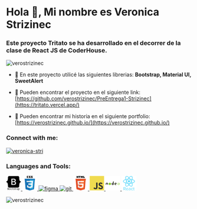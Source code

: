 <h1>Hola 👋, Mi nombre es Veronica Strizinec</h1>
<h3>Este proyecto Tritato se ha desarrollado en el decorrer de la clase de React JS de CoderHouse.</h3>

<p> <img src="https://komarev.com/ghpvc/?username=verostrizinec&label=Profile%20views&color=0e75b6&style=flat" alt="verostrizinec" /> </p>

- 🌱 En este proyecto utilicé las siguientes librerias: **Bootstrap, Material UI, SweetAlert**

- 🤝 Pueden encontrar el proyecto en el siguiente link: [https://github.com/verostrizinec/PreEntrega1-Strizinec](https://tritato.vercel.app/)

- 📝 Pueden encontrar mi historia en el siguiente portfolio: [https://verostrizinec.github.io/](https://verostrizinec.github.io/)

<h3>Connect with me:</h3>
<p>
<a href="https://linkedin.com/in/veronica-stri" target="blank"><img src="https://raw.githubusercontent.com/rahuldkjain/github-profile-readme-generator/master/src/images/icons/Social/linked-in-alt.svg" alt="veronica-stri" height="30" width="40" /></a>
</p>

<h3>Languages and Tools:</h3>
<p> <a href="https://getbootstrap.com" target="_blank" rel="noreferrer"> <img src="https://raw.githubusercontent.com/devicons/devicon/master/icons/bootstrap/bootstrap-plain-wordmark.svg" alt="bootstrap" width="40" height="40"/> </a> <a href="https://www.w3schools.com/css/" target="_blank" rel="noreferrer"> <img src="https://raw.githubusercontent.com/devicons/devicon/master/icons/css3/css3-original-wordmark.svg" alt="css3" width="40" height="40"/> </a> <a href="https://www.figma.com/" target="_blank" rel="noreferrer"> <img src="https://www.vectorlogo.zone/logos/figma/figma-icon.svg" alt="figma" width="40" height="40"/> </a> <a href="https://git-scm.com/" target="_blank" rel="noreferrer"> <img src="https://www.vectorlogo.zone/logos/git-scm/git-scm-icon.svg" alt="git" width="40" height="40"/> </a> <a href="https://www.w3.org/html/" target="_blank" rel="noreferrer"> <img src="https://raw.githubusercontent.com/devicons/devicon/master/icons/html5/html5-original-wordmark.svg" alt="html5" width="40" height="40"/> </a> <a href="https://developer.mozilla.org/en-US/docs/Web/JavaScript" target="_blank" rel="noreferrer"> <img src="https://raw.githubusercontent.com/devicons/devicon/master/icons/javascript/javascript-original.svg" alt="javascript" width="40" height="40"/> </a> <a href="https://nodejs.org" target="_blank" rel="noreferrer"> <img src="https://raw.githubusercontent.com/devicons/devicon/master/icons/nodejs/nodejs-original-wordmark.svg" alt="nodejs" width="40" height="40"/> </a> <a href="https://reactjs.org/" target="_blank" rel="noreferrer"> <img src="https://raw.githubusercontent.com/devicons/devicon/master/icons/react/react-original-wordmark.svg" alt="react" width="40" height="40"/> </a> </p>

<p><img src="https://github-readme-streak-stats.herokuapp.com/?user=verostrizinec&" alt="verostrizinec" /></p>
